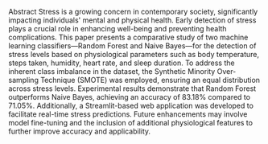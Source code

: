 Abstract
Stress is a growing concern in contemporary society, significantly impacting individuals' mental and physical health. Early detection of stress plays a crucial role in enhancing well-being and preventing health complications. This paper presents a comparative study of two machine learning classifiers—Random Forest and Naive Bayes—for the detection of stress levels based on physiological parameters such as body temperature, steps taken, humidity, heart rate, and sleep duration. To address the inherent class imbalance in the dataset, the Synthetic Minority Over-sampling Technique (SMOTE) was employed, ensuring an equal distribution across stress levels. Experimental results demonstrate that Random Forest outperforms Naive Bayes, achieving an accuracy of 83.18% compared to 71.05%. Additionally, a Streamlit-based web application was developed to facilitate real-time stress predictions. Future enhancements may involve model fine-tuning and the inclusion of additional physiological features to further improve accuracy and applicability.
